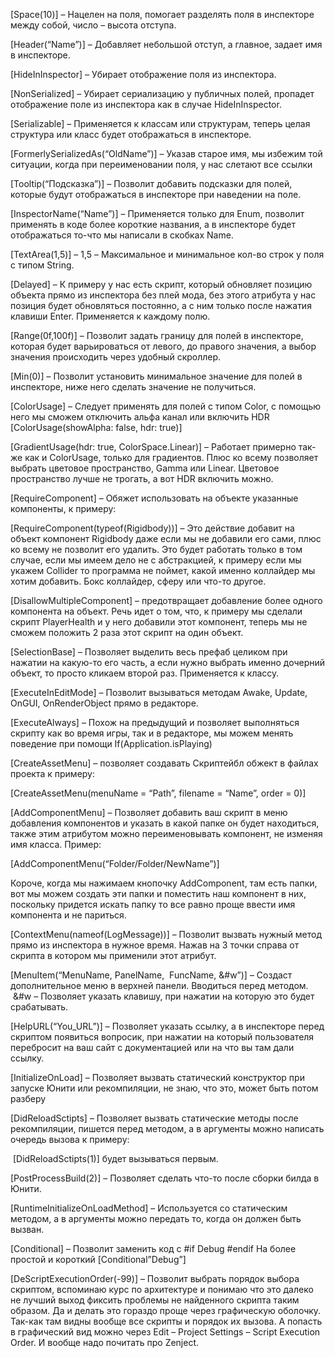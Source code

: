 [Space(10)] – Нацелен на поля, помогает разделять поля в инспекторе между собой, число – высота отступа.

[Header(“Name”)] – Добавляет небольшой отступ, а главное, задает имя в инспекторе.

[HideInInspector] – Убирает отображение поля из инспектора.

[NonSerialized] – Убирает сериализацию у публичных полей, пропадет отображение поле из инспектора как в случае HideInInspector.

[Serializable] – Применяется к классам или структурам, теперь целая структура или класс будет отображаться в инспекторе.

[FormerlySerializedAs(“OldName”)] – Указав старое имя, мы избежим той ситуации, когда при переименовании поля, у нас слетают все ссылки

[Tooltip(“Подсказка”)] – Позволит добавить подсказки для полей, которые будут отображаться в инспекторе при наведении на поле.

[InspectorName(“Name”)] – Применяется только для Enum, позволит применять в коде более короткие названия, а в инспекторе будет отображаться то-что мы написали в скобках Name.

[TextArea(1,5)] – 1,5 – Максимальное и минимальное кол-во строк у поля с типом String.

[Delayed] – К примеру у нас есть скрипт, который обновляет позицию объекта прямо из инспектора без плей мода, без этого атрибута у нас позиция будет обновляться постоянно, а с ним только после нажатия клавиши Enter. Применяется к каждому полю.

[Range(0f,100f)] – Позволит задать границу для полей в инспекторе, которая будет варьироваться от левого, до правого значения, а выбор значения происходить через удобный скроллер.

[Min(0)] – Позволит установить минимальное значение для полей в инспекторе, ниже него сделать значение не получиться.

[ColorUsage] – Следует применять для полей с типом Color, с помощью него мы сможем отключить альфа канал или включить HDR [ColorUsage(showAlpha: false, hdr: true)]

[GradientUsage(hdr: true, ColorSpace.Linear)] – Работает примерно так-же как и ColorUsage, только для градиентов. Плюс ко всему позволяет выбрать цветовое пространство, Gamma или Linear. Цветовое пространство лучше не трогать, а вот HDR включить можно.

[RequireComponent] – Обяжет использовать на объекте указанные компоненты, к примеру:

[RequireComponent(typeof(Rigidbody))] – Это действие добавит на объект компонент Rigidbody даже если мы не добавили его сами, плюс ко всему не позволит его удалить. Это будет работать только в том случае, если мы имеем дело не с абстракцией, к примеру если мы укажем Collider то программа не поймет, какой именно коллайдер мы хотим добавить. Бокс коллайдер, сферу или что-то другое.

[DisallowMultipleComponent] – предотвращает добавление более одного компонента на объект. Речь идет о том, что, к примеру мы сделали скрипт PlayerHealth и у него добавили этот компонент, теперь мы не сможем положить 2 раза этот скрипт на один объект.

[SelectionBase] – Позволяет выделить весь префаб целиком при нажатии на какую-то его часть, а если нужно выбрать именно дочерний объект, то просто кликаем второй раз. Применяется к классу.

[ExecuteInEditMode] – Позволит вызываться методам Awake, Update, OnGUI, OnRenderObject прямо в редакторе.

[ExecuteAlways] – Похож на предыдущий и позволяет выполняться скрипту как во время игры, так и в редакторе, мы можем менять поведение при помощи If(Application.isPlaying)

[CreateAssetMenu] – позволяет создавать Скриптейбл обжект в файлах проекта к примеру:

[CreateAssetMenu(menuName = “Path”, filename = “Name”, order = 0)]

[AddComponentMenu] – Позволяет добавить ваш скрипт в меню добавления компонентов и указать в какой папке он будет находиться, также этим атрибутом можно переименовывать компонент, не изменяя имя класса. Пример:

[AddComponentMenu(“Folder/Folder/NewName”)]

Короче, когда мы нажимаем кнопочку AddComponent, там есть папки, вот мы можем создать эти папки и поместить наш компонент в них, поскольку придется искать папку то все равно проще ввести имя компонента и не париться.

[ContextMenu(nameof(LogMessage))] – Позволит вызвать нужный метод прямо из инспектора в нужное время. Нажав на 3 точки справа от скрипта в котором мы применили этот атрибут.

[MenuItem(“MenuName, PanelName,  FuncName, &#w”)] – Создаст дополнительное меню в верхней панели. Вводиться перед методом.  &#w – Позволяет указать клавишу, при нажатии на которую это будет срабатывать.

[HelpURL(“You_URL”)] – Позволяет указать ссылку, а в инспекторе перед скриптом появиться вопросик, при нажатии на который пользователя перебросит на ваш сайт с документацией или на что вы там дали ссылку.

[InitializeOnLoad] – Позволяет вызвать статический конструктор при запуске Юнити или рекомпиляции, не знаю, что это, может быть потом разберу

[DidReloadSctipts] – Позволяет вызвать статические методы после рекомпиляции, пишется перед методом, а в аргументы можно написать очередь вызова к примеру:

 [DidReloadSctipts(1)] будет вызываться первым.

[PostProcessBuild(2)] – Позволяет сделать что-то после сборки билда в Юнити.

[RuntimeInitializeOnLoadMethod] – Используется со статическим методом, а в аргументы можно передать то, когда он должен быть вызван.

[Conditional] – Позволит заменить код с #if Debug #endif На более простой и короткий [Conditional”Debug”]

[DeScriptExecutionOrder(-99)] – Позволит выбрать порядок выбора скриптом, вспоминаю курс по архитектуре и понимаю что это далеко не лучший выход фиксить проблемы не найденного скрипта таким образом. Да и делать это гораздо проще через графическую оболочку. Так-как там видны вообще все скрипты и порядок их вызова. А попасть в графический вид можно через Edit – Project Settings – Script Execution Order. И вообще надо почитать про Zenject.